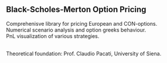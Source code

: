 Black-Scholes-Merton Option Pricing
-----------------------------------

Comprehenisve library for pricing European and CON-options.<br/>
Numerical scenario analysis and option greeks behaviour.<br/>
PnL visualization of various strategies.<br/><br/>

Theoretical foundation: Prof. Claudio Pacati, University of Siena.
